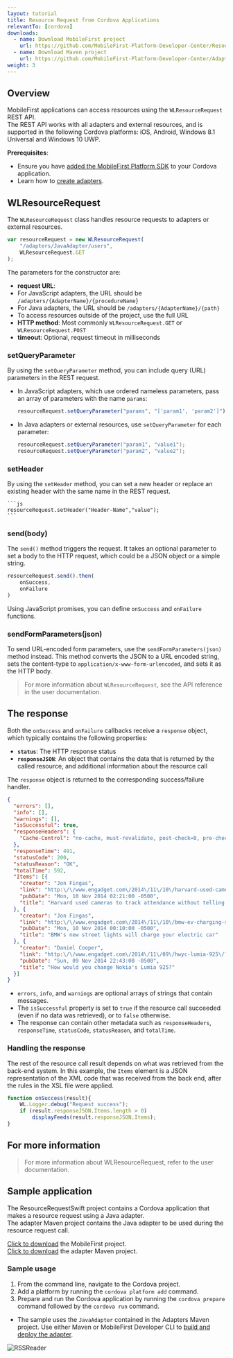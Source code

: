 ```yaml
---
layout: tutorial
title: Resource Request from Cordova Applications
relevantTo: [cordova]
downloads:
  - name: Download MobileFirst project
    url: https://github.com/MobileFirst-Platform-Developer-Center/ResourceRequestCordova/tree/release80
  - name: Download Maven project
    url: https://github.com/MobileFirst-Platform-Developer-Center/Adapters/tree/release80
weight: 3
---
```


## Overview
MobileFirst applications can access resources using the `WLResourceRequest` REST API.  
The REST API works with all adapters and external resources, and is supported in the following Cordova platforms: iOS, Android, Windows 8.1 Universal and Windows 10 UWP.

**Prerequisites**:

- Ensure you have [added the MobileFirst Platform SDK](../../adding-the-mfpf-sdk/adding-the-mfpf-sdk-to-cordova-applications) to your Cordova application.
- Learn how to [create adapters](../../adapters/adapters-overview/).

## WLResourceRequest
The `WLResourceRequest` class handles resource requests to adapters or external resources.

```js
var resourceRequest = new WLResourceRequest(
    "/adapters/JavaAdapter/users",
    WLResourceRequest.GET
);
```
The parameters for the constructor are:

* **request URL**:
 * For JavaScript adapters, the URL should be `/adapters/{AdapterName}/{procedureName}`
 * For Java adapters, the URL should be `/adapters/{AdapterName}/{path}`
 * To access resources outside of the project, use the full URL
* **HTTP method**: Most commonly `WLResourceRequest.GET` or `WLResourceRequest.POST`
* **timeout**: Optional, request timeout in milliseconds

### setQueryParameter
By using the `setQueryParameter` method, you can include query (URL) parameters in the REST request.

* In JavaScript adapters, which use ordered nameless parameters, pass an array of parameters with the name `params`:

    ```js
    resourceRequest.setQueryParameter("params", "['param1', 'param2']");
    ```
* In Java adapters or external resources, use `setQueryParameter` for each parameter:

    ```java
    resourceRequest.setQueryParameter("param1", "value1");
    resourceRequest.setQueryParameter("param2", "value2");
    ```
### setHeader
By using the `setHeader` method, you can set a new header or replace an existing header with the same name in the REST request.

    ```js
    resourceRequest.setHeader("Header-Name","value");
    ```


### send(body)
The `send()` method triggers the request. It takes an optional parameter to set a body to the HTTP request, which could be a JSON object or a simple string.

```js
resourceRequest.send().then(
    onSuccess,
    onFailure
)
```
Using JavaScript promises, you can define `onSuccess` and `onFailure` functions.

### sendFormParameters(json)
To send URL-encoded form parameters, use the `sendFormParameters(json)` method instead. This method converts the JSON to a URL encoded string, sets the content-type to `application/x-www-form-urlencoded`, and sets it as the HTTP body.

>For more information about `WLResourceRequest`, see the API reference in the user documentation.

## The response
Both the `onSuccess` and `onFailure` callbacks receive a `response` object, which typically contains the following properties:

* **`status`**: The HTTP response status
* **`responseJSON`**: An object that contains the data that is returned by the called resource, and additional information about the resource call

The `response` object is returned to the corresponding success/failure handler.

```json
{
  "errors": [],
  "info": [],
  "warnings": [],
  "isSuccessful": true,
  "responseHeaders": {
    "Cache-Control": "no-cache, must-revalidate, post-check=0, pre-check=0"
  },
  "responseTime": 491,
  "statusCode": 200,
  "statusReason": "OK",
  "totalTime": 592,
  "Items": [{
    "creator": "Jon Fingas",
    "link": "http:\/\/www.engadget.com\/2014\/11\/10\/harvard-used-cameras-to-check-attendance\/?ncid=rss_truncated",
    "pubDate": "Mon, 10 Nov 2014 02:21:00 -0500",
    "title": "Harvard used cameras to track attendance without telling students"
  }, {
    "creator": "Jon Fingas",
    "link": "http:\/\/www.engadget.com\/2014\/11\/10\/bmw-ev-charging-street-lights\/?ncid=rss_truncated",
    "pubDate": "Mon, 10 Nov 2014 00:10:00 -0500",
    "title": "BMW's new street lights will charge your electric car"
  }, {
    "creator": "Daniel Cooper",
    "link": "http:\/\/www.engadget.com\/2014\/11\/09\/hwyc-lumia-925\/?ncid=rss_truncated",
    "pubDate": "Sun, 09 Nov 2014 22:43:00 -0500",
    "title": "How would you change Nokia's Lumia 925?"
  }]
}
```

* `errors`, `info`, and `warnings` are optional arrays of strings that contain messages.
* The `isSuccessful` property is set to `true` if the resource call succeeded (even if no data was retrieved), or to `false` otherwise.
* The response can contain other metadata such as `responseHeaders`, `responseTime`, `statusCode`, `statusReason`, and `totalTime`.

### Handling the response
The rest of the resource call result depends on what was retrieved from the back-end system. In this example, the `Items` element is a JSON representation of the XML code that was received from the back end, after the rules in the XSL file were applied.

```js
function onSuccess(result){
    WL.Logger.debug("Request success");
    if (result.responseJSON.Items.length > 0)
        displayFeeds(result.responseJSON.Items);
}
```

## For more information
> For more information about WLResourceRequest, refer to the user documentation.

## Sample application
The ResourceRequestSwift project contains a Cordova application that makes a resource request using a Java adapter.  
The adapter Maven project contains the Java adapter to be used during the resource request call.

[Click to download](https://github.com/MobileFirst-Platform-Developer-Center/ResourceRequestCordova/tree/release80) the MobileFirst project.  
[Click to download](https://github.com/MobileFirst-Platform-Developer-Center/Adapters/tree/release80) the adapter Maven project.

### Sample usage
1. From the command line, navigate to the Cordova project.
2. Add a platform by running the `cordova platform add` command.
3. Prepare and run the Cordova application by running the `cordova prepare` command followed by the `cordova run` command.

* The sample uses the `JavaAdapter` contained in the Adapters Maven project. Use either Maven or MobileFirst Developer CLI to [build and deploy the adapter](../../creating-adapters/).

![RSSReader](RSSReader.png)
